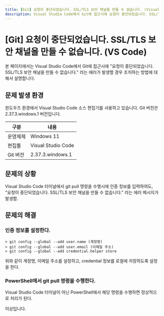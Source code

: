 ```yaml
---
title: [Git] 요청이 중단되었습니다. SSL/TLS 보안 채널을 만들 수 없습니다. (Visual Studio Code / Git 2.37.3)
description: Visual Studio Code에서 Git에 접근시에 요청이 중단되었습니다. SSL/TLS 보안 채널을 만들 수 없습니다. 에러가 발생할 때 조치하는 방법에 대해서 설명합니다.
---
```



[Git] 요청이 중단되었습니다. SSL/TLS 보안 채널을 만들 수 없습니다. (VS Code)
===


본 페이지에서는 Visual Studio Code에서 Git에 접근시에 
"요청이 중단되었습니다. SSL/TLS 보안 채널을 만들 수 없습니다."
라는 에러가 발생할 경우 조치하는 방법에 대해서 설명합니다. 


문제 발생 환경
---


윈도우즈 환경에서 Visual Studio Code 소스 편집기를 사용하고 있습니다. 
Git 버전은 2.37.3.windows.1 버전입니다.


|구분|내용|
|---|---|
|운영체제|Windows 11|
|편집툴|Visual Studio Code|
|Git 버전|2.37.3.windows.1|


문제의 상황
---


Visual Studio Code 터미널에서 git pull 명령을 수행시에 
인증 정보를 입력하여도, 
"요청이 중단되었습니다. SSL/TLS 보안 채널을 만들 수 없습니다."
라는 에러 메시지가 발생함.


문제의 해결
---


### 인증 정보를 설정한다.


```
> git config --global --add user.name (계정명)
> git config --global --add user.email (이메일 주소)
> git config --global --add credential.helper store
```


위와 같이 계정명, 이메일 주소를 설정하고, 
credential 정보를 로컬에 저장하도록 설정을 한다. 


### PowerShell에서 git pull 명령을 수행한다.


Visual Studio Code 터미널이 아닌 PowerShell에서 
해당 명령을 수행하면 정상적으로 처리가 된다. 


이상입니다. 


